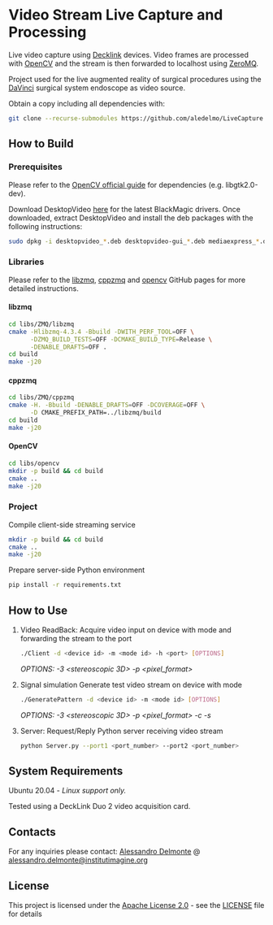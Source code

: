 # Video Stream Live Capture and Processing
Live video capture using [Decklink](https://www.blackmagicdesign.com/products/decklink/) devices.
Video frames are processed with [OpenCV](https://opencv.org/) and the stream is then forwarded to localhost using [ZeroMQ](https://zeromq.org/).

Project used for the live augmented reality of surgical procedures using the
[DaVinci](https://www.intuitive.com/) surgical system endoscope as video source.

Obtain a copy including all dependencies with:
```bash
git clone --recurse-submodules https://github.com/aledelmo/LiveCapture
```

## How to Build

### Prerequisites

Please refer to the [OpenCV official guide](https://docs.opencv.org/4.5.2/d7/d9f/tutorial_linux_install.html) for dependencies
(e.g. libgtk2.0-dev).

Download DesktopVideo [here](https://www.blackmagicdesign.com/developer/product/capture-and-playback) for the latest BlackMagic drivers.
Once downloaded, extract DesktopVideo and install the deb packages with the following instructions:
```bash
sudo dpkg -i desktopvideo_*.deb desktopvideo-gui_*.deb mediaexpress_*.deb
```

### Libraries

Please refer to the [libzmq](https://github.com/zeromq/libzmq), [cppzmq](https://github.com/zeromq/cppzmq) and [opencv](https://github.com/opencv/opencv) GitHub pages for more detailed instructions.

#### libzmq

```bash
cd libs/ZMQ/libzmq
cmake -Hlibzmq-4.3.4 -Bbuild -DWITH_PERF_TOOL=OFF \
      -DZMQ_BUILD_TESTS=OFF -DCMAKE_BUILD_TYPE=Release \
      -DENABLE_DRAFTS=OFF .
cd build
make -j20
```

#### cppzmq

```bash
cd libs/ZMQ/cppzmq
cmake -H. -Bbuild -DENABLE_DRAFTS=OFF -DCOVERAGE=OFF \
      -D CMAKE_PREFIX_PATH=../libzmq/build
cd build
make -j20
```

#### OpenCV

```bash
cd libs/opencv
mkdir -p build && cd build
cmake ..
make -j20
```

### Project

Compile client-side streaming service
```bash
mkdir -p build && cd build
cmake .. 
make -j20
```

Prepare server-side Python environment
```bash
pip install -r requirements.txt
```

## How to Use

1. Video ReadBack: Acquire video input on device <d> with mode <m> and forwarding the stream to the port <h>
    ```bash
    ./Client -d <device id> -m <mode id> -h <port> [OPTIONS]
    ```
   *OPTIONS: -3 <stereoscopic 3D> -p <pixel_format>*
   
2. Signal simulation
   Generate test video stream on device <d> with mode <m>
    ```bash
    ./GeneratePattern -d <device id> -m <mode id> [OPTIONS]
    ```
   *OPTIONS: -3 <stereoscopic 3D> -p <pixel_format> -c <channels> -s <depth>*

3.  Server: Request/Reply Python server receiving video stream
    ```bash
    python Server.py --port1 <port_number> --port2 <port_number>
    ```

## System Requirements

Ubuntu 20.04 - *Linux support only.*

Tested using a DeckLink Duo 2 video acquisition card.

## Contacts

For any inquiries please contact:
[Alessandro Delmonte](https://aledelmo.github.io) @ [alessandro.delmonte@institutimagine.org](mailto:alessandro.delmonte@institutimagine.org)

## License

This project is licensed under the [Apache License 2.0](LICENSE) - see the [LICENSE](LICENSE) file for
details
